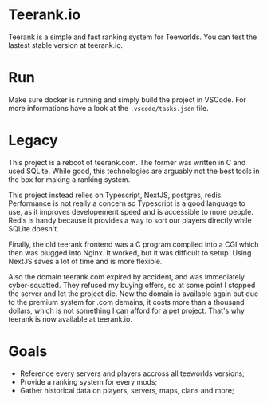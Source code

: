 # Teerank.io

Teerank is a simple and fast ranking system for Teeworlds. You can test the
lastest stable version at teerank.io.

# Run

Make sure docker is running and simply build the project in VSCode.  For more
informations have a look at the `.vscode/tasks.json` file.

# Legacy

This project is a reboot of teerank.com.  The former was written in C and used
SQLite.  While good, this technologies are arguably not the best tools in the
box for making a ranking system.

This project instead relies on Typescript, NextJS, postgres, redis.  Performance
is not really a concern so Typescript is a good language to use, as it improves
developement speed and is accessible to more people.  Redis is handy because it
provides a way to sort our players directly while SQLite doesn't.

Finally, the old teerank frontend was a C program compiled into a CGI which then
was plugged into Nginx.  It worked, but it was difficult to setup.  Using NextJS
saves a lot of time and is more flexible.

Also the domain teerank.com expired by accident, and was immediately
cyber-squatted.  They refused my buying offers, so at some point I stopped the
server and let the project die.  Now the domain is available again but due to
the premium system for .com demains, it costs more than a thousand dollars,
which is not something I can afford for a pet project.  That's why teerank is
now available at teerank.io.

# Goals

  - Reference every servers and players accross all teeworlds versions;
  - Provide a ranking system for every mods;
  - Gather historical data on players, servers, maps, clans and more;
